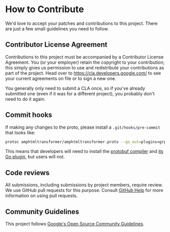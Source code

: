 # How to Contribute

We'd love to accept your patches and contributions to this project. There are
just a few small guidelines you need to follow.

## Contributor License Agreement

Contributions to this project must be accompanied by a Contributor License
Agreement. You (or your employer) retain the copyright to your contribution;
this simply gives us permission to use and redistribute your contributions as
part of the project. Head over to <https://cla.developers.google.com/> to see
your current agreements on file or to sign a new one.

You generally only need to submit a CLA once, so if you've already submitted one
(even if it was for a different project), you probably don't need to do it
again.

## Commit hooks

If making any changes to the proto, please install a `.git/hooks/pre-commit`
that looks like:

```sh
protoc amphtmltransformer/amphtmltransformer.proto --go_out=plugins=grpc:.
```

This means that developers will need to install the [protobuf
compiler](https://github.com/google/protobuf) and [its Go
plugin](https://github.com/golang/protobuf), but users will not.

## Code reviews

All submissions, including submissions by project members, require review. We
use GitHub pull requests for this purpose. Consult
[GitHub Help](https://help.github.com/articles/about-pull-requests/) for more
information on using pull requests.

## Community Guidelines

This project follows [Google's Open Source Community
Guidelines](https://opensource.google.com/conduct/).
